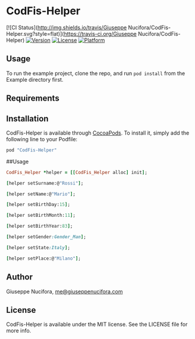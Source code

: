 # CodFis-Helper

[![CI Status](http://img.shields.io/travis/Giuseppe Nucifora/CodFis-Helper.svg?style=flat)](https://travis-ci.org/Giuseppe Nucifora/CodFis-Helper)
[![Version](https://img.shields.io/cocoapods/v/CodFis-Helper.svg?style=flat)](http://cocoapods.org/pods/CodFis-Helper)
[![License](https://img.shields.io/cocoapods/l/CodFis-Helper.svg?style=flat)](http://cocoapods.org/pods/CodFis-Helper)
[![Platform](https://img.shields.io/cocoapods/p/CodFis-Helper.svg?style=flat)](http://cocoapods.org/pods/CodFis-Helper)

## Usage

To run the example project, clone the repo, and run `pod install` from the Example directory first.

## Requirements

## Installation

CodFis-Helper is available through [CocoaPods](http://cocoapods.org). To install
it, simply add the following line to your Podfile:

```ruby
pod "CodFis-Helper"
```

##Usage

```ruby
CodFis_Helper *helper = [[CodFis_Helper alloc] init];

[helper setSurname:@"Rossi"];

[helper setName:@"Mario"];

[helper setBirthDay:15];

[helper setBirthMonth:11];

[helper setBirthYear:83];

[helper setGender:Gender_Man];

[helper setState:Italy];

[helper setPlace:@"Milano"];
```

## Author

Giuseppe Nucifora, me@giuseppenucifora.com

## License

CodFis-Helper is available under the MIT license. See the LICENSE file for more info.
